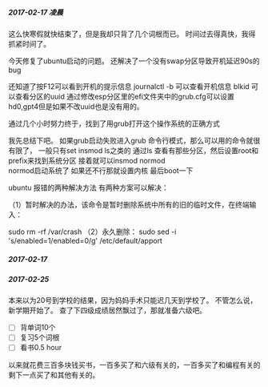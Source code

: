##### 2017-02-17 凌晨

这么快寒假就快结束了，但是我却只背了几个词根而已。
时间过去得真快，我得抓紧时间了。

今天修复了ubuntu启动的问题。
还解决了一个没有swap分区导致开机延迟90s的bug

还知道了按F12可以看到开机的提示信息
journalctl -b 可以查看开机信息
blkid 可以查看分区的uuid
通过修改esp分区里的efi文件夹中的grub.cfg可以设置hd0,gpt4但是如果不改uuid也是没有用的。

通过几个小时努力终于，找到了用grub打开这个操作系统的正确方式

我先总结下吧。
如果grub启动失败进入grub 命令行模式，那么可以用的命令就很有限了，
一般只有set insmod ls之类的
通过ls 查看有那些分区，然后设置root和prefix来找到系统分区
接着就可以insmod normod    
normod启动系统了
如果还不行那就设置内核
最后boot一下

ubuntu 报错的两种解决方法
有两种方案可以解决：

   （1）暂时解决的办法，该命令是暂时删除系统中所有的旧的临时文件，在终端输入：

 sudo rm -rf /var/crash
  （2）永久删除：
 sudo sed -i 's/enabled=1/enabled=0/g' /etc/default/apport

##### 2017-02-17

##### 2017-02-25
  本来以为20号到学校的结果，因为妈妈手术只能迟几天到学校了。
  不管怎么说，新学期开始了。
  查了下四级成绩居然飘过了，那就准备六级吧。
  
 - [ ] 背单词10个
 - [ ] 复习5个词根
 - [ ] 看书0.5 hour

以来就花费三百多块钱买书，一百多买了和六级有关的，一百多买了和编程有关的剩下一点买了和其他有关的。




